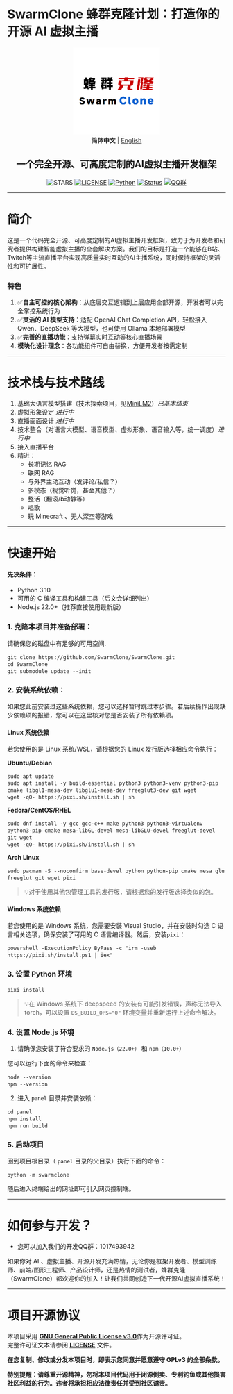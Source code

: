 # SwarmClone 蜂群克隆计划：打造你的开源 AI 虚拟主播
<div align="center">
<img src="docs/assets/logo.png" width="200" height="200" />
<br>
<strong>简体中文</strong> | <a href="./docs/README_en.md">English</a>
<br>
<h2>一个完全开源、可高度定制的AI虚拟主播开发框架</h2>
<!-下面这行空行千万别删->

![STARS](https://img.shields.io/github/stars/SwarmClone/SwarmClone?color=yellow&label=Github%20Stars)
[![LICENSE](https://img.shields.io/badge/LICENSE-GPLV3-red)](https://github.com/SwarmClone/SwarmClone/blob/main/LICENSE)
[![Python](https://img.shields.io/badge/Python-3.10~3.12-blue.svg)](https://www.python.org)
[![Status](https://img.shields.io/badge/Status-Active-brightgreen.svg)]()
[![QQ群](https://custom-icon-badges.demolab.com/badge/QQ群-1048307485-00BFFF?style=flat&logo=tencent-qq)](https://qm.qq.com/q/8IUfgmDqda)
</div>

---

# 简介

这是一个代码完全开源、可高度定制的AI虚拟主播开发框架，致力于为开发者和研究者提供构建智能虚拟主播的全套解决方案。我们的目标是打造一个能够在B站、Twitch等主流直播平台实现高质量实时互动的AI主播系统，同时保持框架的灵活性和可扩展性。

### 特色
1. ✅**自主可控的核心架构**：从底层交互逻辑到上层应用全部开源，开发者可以完全掌控系统行为
2. ✅**灵活的 AI 模型支持**：适配 OpenAI Chat Completion API，轻松接入 Qwen、DeepSeek 等大模型，也可使用 Ollama 本地部署模型
3. ✅**完善的直播功能**：支持弹幕实时互动等核心直播场景
4. **模块化设计理念**：各功能组件可自由替换，方便开发者按需定制

---

# 技术栈与技术路线
1) 基础大语言模型搭建（技术探索项目，见[MiniLM2](https://github.com/swarmclone/MiniLM2)）*已基本结束*
2) 虚拟形象设定 *进行中*
3) 直播画面设计 *进行中*
4) 技术整合（对语言大模型、语音模型、虚拟形象、语音输入等，统一调度）*进行中*
5) 接入直播平台
6) 精进：
    - 长期记忆 RAG
    - 联网 RAG
    - 与外界主动互动（发评论/私信？）
    - 多模态（视觉听觉，甚至其他？）
    - 整活（翻滚/b动静等）
    - 唱歌
    - 玩 Minecraft 、无人深空等游戏

---

# 快速开始
#### 先决条件：
- Python 3.10
- 可用的 C 编译工具和构建工具（后文会详细列出）
- Node.js 22.0+（推荐直接使用最新版）

### 1. 克隆本项目并准备部署：

请确保您的磁盘中有足够的可用空间.


```console
git clone https://github.com/SwarmClone/SwarmClone.git
cd SwarmClone
git submodule update --init
```

### 2. 安装系统依赖：

如果您此前安装过这些系统依赖，您可以选择暂时跳过本步骤。若后续操作出现缺少依赖项的报错，您可以在这里核对您是否安装了所有依赖项。

#### Linux 系统依赖

若您使用的是 Linux 系统/WSL，请根据您的 Linux 发行版选择相应命令执行：

**Ubuntu/Debian**

```console
sudo apt update
sudo apt install -y build-essential python3 python3-venv python3-pip cmake libgl1-mesa-dev libglu1-mesa-dev freeglut3-dev git wget
wget -qO- https://pixi.sh/install.sh | sh
```

**Fedora/CentOS/RHEL**
```console
sudo dnf install -y gcc gcc-c++ make python3 python3-virtualenv python3-pip cmake mesa-libGL-devel mesa-libGLU-devel freeglut-devel git wget
wget -qO- https://pixi.sh/install.sh | sh
```

**Arch Linux**
```console
sudo pacman -S --noconfirm base-devel python python-pip cmake mesa glu freeglut git wget pixi
```
>💡对于使用其他包管理工具的发行版，请根据您的发行版选择类似的包。

#### Windows 系统依赖

若您使用的是 Windows 系统，您需要安装 Visual Studio，并在安装时勾选 C 语言相关选项，确保安装了可用的 C 语言编译器。然后，安装`pixi`：
```console
powershell -ExecutionPolicy ByPass -c "irm -useb https://pixi.sh/install.ps1 | iex"
```

### 3. 设置 Python 环境
```console
pixi install
```
>💡在 Windows 系统下 deepspeed 的安装有可能引发错误，声称无法导入 torch，可以设置 `DS_BUILD_OPS="0"` 环境变量并重新运行上述命令解决。

### 4. 设置 Node.js 环境

1. 请确保您安装了符合要求的 `Node.js（22.0+）` 和 `npm（10.0+）`

您可以运行下面的命令来检查：
```console
node --version
npm --version
```

2. 进入 `panel` 目录并安装依赖：

```console
cd panel
npm install
npm run build
```

### 5. 启动项目
回到项目根目录（ `panel` 目录的父目录）执行下面的命令：
```console
python -m swarmclone
```
随后进入终端给出的网址即可引入网页控制端。

---

# 如何参与开发？
- 您可以加入我们的开发QQ群：1017493942

如果你对 AI 、虚拟主播、开源开发充满热情，无论你是框架开发者、模型训练师、前端/图形工程师、产品设计师，还是热情的测试者，蜂群克隆（SwarmClone）都欢迎你的加入！让我们共同创造下一代开源AI虚拟直播系统！

---

# 项目开源协议

本项目采用 [**GNU General Public License v3.0**](https://www.gnu.org/licenses/gpl-3.0.en.html)作为开源许可证。  
完整许可证文本请参阅 [**LICENSE**](/LICENSE) 文件。

**在您复制、修改或分发本项目时，即表示您同意并愿意遵守 GPLv3 的全部条款。**

**特别提醒：请尊重开源精神，勿将本项目代码用于闭源倒卖、专利钓鱼或其他损害社区利益的行为。违者将承担相应法律责任并受到社区谴责。**